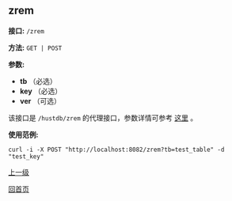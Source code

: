 ## zrem ##

**接口:** `/zrem`

**方法:** `GET | POST`

**参数:** 

*  **tb** （必选）  
*  **key** （必选）  
*  **ver** （可选）

该接口是 `/hustdb/zrem` 的代理接口，参数详情可参考 [这里](../hustdb/hustdb/zrem.md) 。

**使用范例:**

    curl -i -X POST "http://localhost:8082/zrem?tb=test_table" -d "test_key"

[上一级](../ha.md)

[回首页](../../index.md)
